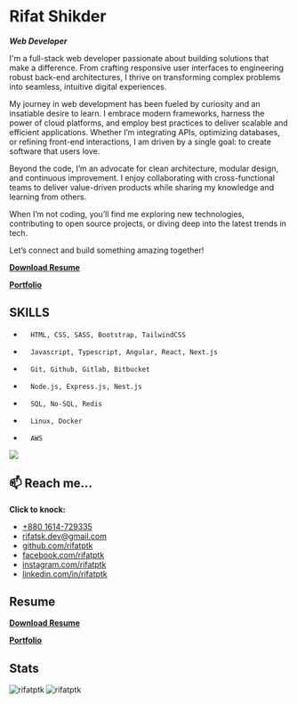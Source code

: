 

# Rifat Shikder

_**Web Developer**_



I'm a full-stack web developer passionate about building solutions that make a difference. From crafting responsive user interfaces to engineering robust back-end architectures, I thrive on transforming complex problems into seamless, intuitive digital experiences.

My journey in web development has been fueled by curiosity and an insatiable desire to learn. I embrace modern frameworks, harness the power of cloud platforms, and employ best practices to deliver scalable and efficient applications. Whether I’m integrating APIs, optimizing databases, or refining front-end interactions, I am driven by a single goal: to create software that users love.

Beyond the code, I’m an advocate for clean architecture, modular design, and continuous improvement. I enjoy collaborating with cross-functional teams to deliver value-driven products while sharing my knowledge and learning from others.

When I’m not coding, you’ll find me exploring new technologies, contributing to open source projects, or diving deep into the latest trends in tech.

Let’s connect and build something amazing together!

[**Download Resume**](https://rifatptk.vercel.app/files/Rifat_Shikder_Resume.pdf)

[**Portfolio**](https://rifatptk.vercel.app)


## SKILLS

-       HTML, CSS, SASS, Bootstrap, TailwindCSS
-       Javascript, Typescript, Angular, React, Next.js
-       Git, Github, Gitlab, Bitbucket
-       Node.js, Express.js, Nest.js
-       SQL, No-SQL, Redis
-       Linux, Docker
-       AWS


 <img src="https://skillicons.dev/icons?i=javascript,typescript,angular,react,next,nodejs,express,nestjs,postgres,mongo,redis,git,docker" />



## 📫 Reach me...



**Click to knock:**

- [+880 1614-729335](tel:+8801614729335)
- [rifatsk.dev@gmail.com](mailto:rifatsk.dev@gmail.com)
- [github.com/rifatptk](https://github.com/rifatptk)
- [facebook.com/rifatptk](https://facebook.com/rifatptk)
- [instagram.com/rifatptk](https://instagram.com/in/rifatptk)
- [linkedin.com/in/rifatptk](https://linkedin.com/in/rifatptk)

## Resume



[**Download Resume**](https://rifatptk.vercel.app/files/Rifat_Shikder_Resume.pdf)

[**Portfolio**](https://rifatptk.vercel.app)

## Stats
<img src="https://komarev.com/ghpvc/?username=rifatptk&label=Profile%20views&color=0e75b6&style=flat" alt="rifatptk" />

<img align="left" src="https://github-readme-streak-stats.herokuapp.com/?user=rifatptk&" alt="rifatptk" />

